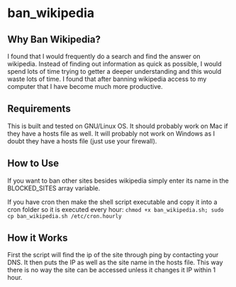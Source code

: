 # ban_wikipedia
## Why Ban Wikipedia?
I found that I would frequently do a search and find the answer on wikipedia. Instead of finding out information as quick as possible, I would spend lots of time trying to getter a deeper understanding and this would waste lots of time. I found that after banning wikipedia access to my computer that I have become much more productive.
## Requirements
This is built and tested on GNU/Linux OS. It should probably work on Mac if they have a hosts file as well. It will probably not work on Windows as I doubt they have a hosts file (just use your firewall).
## How to Use
If you want to ban other sites besides wikipedia simply enter its name in the BLOCKED_SITES array variable.

If you have cron then make the shell script executable and copy it into a cron folder so it is executed every hour: 
```chmod +x ban_wikipedia.sh; sudo cp ban_wikipedia.sh /etc/cron.hourly```
## How it Works
First the script will find the ip of the site through ping by contacting your DNS. It then puts the IP as well as the site name in the hosts file. This way there is no way the site can be accessed unless it changes it IP within 1 hour.
